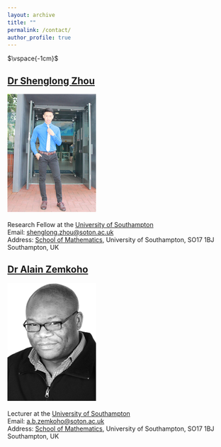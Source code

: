 ```yaml
---
layout: archive
title: ""   
permalink: /contact/
author_profile: true
---
```


$\vspace{-1cm}$

[Dr Shenglong Zhou](https://shenglongzhou.github.io) 
---
![Dr Shenglong Zhou](/images/slzhou.jpg) <br> <br> 
Research Fellow at the [University of Southampton](https://www.southampton.ac.uk/) <br> 
Email: shenglong.zhou@soton.ac.uk <br> 
Address: [School of Mathematics](https://www.southampton.ac.uk/maths), University of Southampton,  SO17 1BJ Southampton, UK <br> 

[Dr Alain Zemkoho](http://www.southampton.ac.uk/~abz1e14/)
---
![Dr Alain Zemkoho](/images/zem.png) <br> <br>
Lecturer at the [University of Southampton](https://www.southampton.ac.uk/) <br>
Email: a.b.zemkoho@soton.ac.uk <br>
Address: [School of Mathematics](https://www.southampton.ac.uk/maths),  University of Southampton, SO17 1BJ Southampton, UK <br> 
